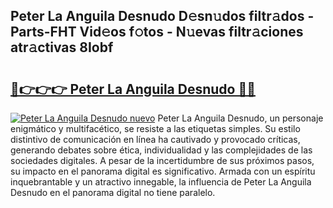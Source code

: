 ## Peter La Anguila Desnudo D𝚎sn𝚞dos filtr𝚊dos - Parts-FHT Vid𝚎os f𝚘tos - N𝚞evas filtr𝚊ciones atr𝚊ctivas 8Iobf

# <h2><a href="http://mb37wt.tromn.icu/?c=Peter+La+Anguila+Desnudo">🔗👉👉👉 Peter La Anguila Desnudo 🔗🔗</a></h2>

[![Peter La Anguila Desnudo nuevo](https://i.imgur.com/pEAQMta.gif)](http://mb37wt.tromn.icu/?c=Peter+La+Anguila+Desnudo)
Peter La Anguila Desnudo, un personaje enigmático y multifacético, se resiste a las etiquetas simples. Su estilo distintivo de comunicación en línea ha cautivado y provocado críticas, generando debates sobre ética, individualidad y las complejidades de las sociedades digitales. A pesar de la incertidumbre de sus próximos pasos, su impacto en el panorama digital es significativo. Armada con un espíritu inquebrantable y un atractivo innegable, la influencia de Peter La Anguila Desnudo en el panorama digital no tiene paralelo.
